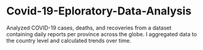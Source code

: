 # Covid-19-Eploratory-Data-Analysis
Analyzed COVID-19 cases, deaths, and recoveries from a dataset containing daily reports per province across the globe. I aggregated data to the country level and calculated trends over time.
